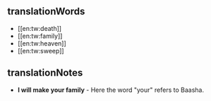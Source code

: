 ## translationWords

* [[en:tw:death]]
* [[en:tw:family]]
* [[en:tw:heaven]]
* [[en:tw:sweep]]

## translationNotes

* **I will make your family** - Here the word "your" refers to Baasha.
